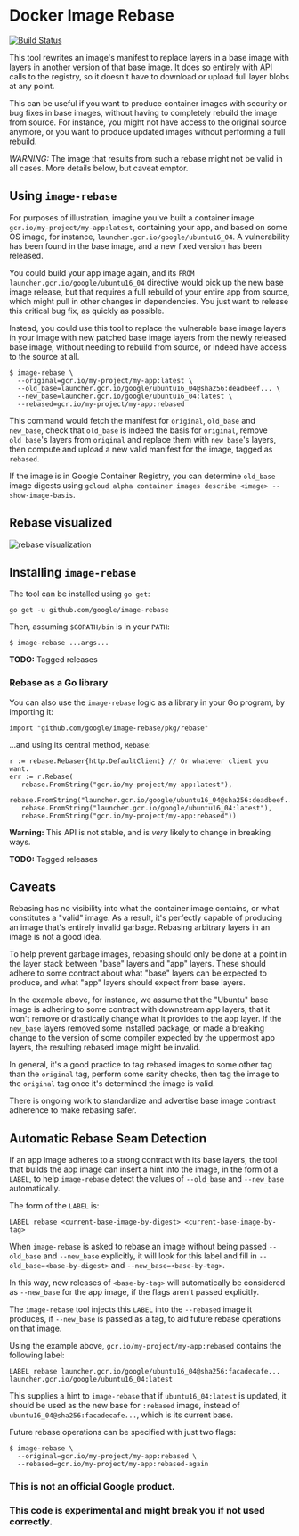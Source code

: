 # Docker Image Rebase

[![Build Status](https://travis-ci.org/google/image-rebase.svg?branch=master)](https://travis-ci.org/google/image-rebase)


This tool rewrites an image's manifest to replace layers in a base image with
layers in another version of that base image. It does so entirely with API calls
to the registry, so it doesn't have to download or upload full layer blobs at
any point.

This can be useful if you want to produce container images with security or bug
fixes in base images, without having to completely rebuild the image from
source. For instance, you might not have access to the original source anymore,
or you want to produce updated images without performing a full rebuild.

*WARNING:* The image that results from such a rebase might not be valid in all
cases. More details below, but caveat emptor.

## Using `image-rebase`

For purposes of illustration, imagine you've built a container image
`gcr.io/my-project/my-app:latest`, containing your app, and based on some OS
image, for instance, `launcher.gcr.io/google/ubuntu16_04`. A vulnerability has
been found in the base image, and a new fixed version has been released.

You could build your app image again, and its `FROM
launcher.gcr.io/google/ubuntu16_04` directive would pick up the new base image
release, but that requires a full rebuild of your entire app from source, which
might pull in other changes in dependencies. You just want to release this
critical bug fix, as quickly as possible.

Instead, you could use this tool to replace the vulnerable base image layers in
your image with new patched base image layers from the newly released base
image, without needing to rebuild from source, or indeed have access to the
source at all.

```
$ image-rebase \
  --original=gcr.io/my-project/my-app:latest \
  --old_base=launcher.gcr.io/google/ubuntu16_04@sha256:deadbeef... \
  --new_base=launcher.gcr.io/google/ubuntu16_04:latest \
  --rebased=gcr.io/my-project/my-app:rebased
```

This command would fetch the manifest for `original`, `old_base` and `new_base`,
check that `old_base` is indeed the basis for `original`, remove `old_base`'s
layers from `original` and replace them with `new_base`'s layers, then compute
and upload a new valid manifest for the image, tagged as `rebased`.

If the image is in Google Container Registry, you can determine `old_base` image
digests using `gcloud alpha container images describe <image>
--show-image-basis`.

## Rebase visualized

![rebase visualization](./rebase.png)

## Installing `image-rebase`

The tool can be installed using `go get`:

```
go get -u github.com/google/image-rebase
```

Then, assuming `$GOPATH/bin` is in your `PATH`:

```
$ image-rebase ...args...
```

**TODO:** Tagged releases

### Rebase as a Go library

You can also use the `image-rebase` logic as a library in your Go program, by
importing it:

```
import "github.com/google/image-rebase/pkg/rebase"
```

...and using its central method, `Rebase`:

```
r := rebase.Rebaser{http.DefaultClient} // Or whatever client you want.
err := r.Rebase(
   rebase.FromString("gcr.io/my-project/my-app:latest"),
   rebase.FromString("launcher.gcr.io/google/ubuntu16_04@sha256:deadbeef..."),
   rebase.FromString("launcher.gcr.io/google/ubuntu16_04:latest"),
   rebase.FromString("gcr.io/my-project/my-app:rebased"))
```

**Warning:** This API is not stable, and is _very_ likely to change in breaking
ways.

**TODO:** Tagged releases

## Caveats

Rebasing has no visibility into what the container image contains, or what
constitutes a "valid" image. As a result, it's perfectly capable of producing an
image that's entirely invalid garbage. Rebasing arbitrary layers in an image is
not a good idea.

To help prevent garbage images, rebasing should only be done at a point in the
layer stack between "base" layers and "app" layers. These should adhere to some
contract about what "base" layers can be expected to produce, and what "app"
layers should expect from base layers.

In the example above, for instance, we assume that the "Ubuntu" base image is
adhering to some contract with downstream app layers, that it won't remove or
drastically change what it provides to the app layer. If the `new_base` layers
removed some installed package, or made a breaking change to the version of some
compiler expected by the uppermost app layers, the resulting rebased image might
be invalid.

In general, it's a good practice to tag rebased images to some other tag than
the `original` tag, perform some sanity checks, then tag the image to the
`original` tag once it's determined the image is valid.

There is ongoing work to standardize and advertise base image contract
adherence to make rebasing safer.

## Automatic Rebase Seam Detection

If an app image adheres to a strong contract with its base layers, the tool
that builds the app image can insert a hint into the image, in the form of a
`LABEL`, to help `image-rebase` detect the values of `--old_base` and
`--new_base` automatically.

The form of the `LABEL` is:

```
LABEL rebase <current-base-image-by-digest> <current-base-image-by-tag>
```

When `image-rebase` is asked to rebase an image without being passed
`--old_base` and `--new_base` explicitly, it will look for this label and fill
in `--old_base=<base-by-digest>` and `--new_base=<base-by-tag>`.

In this way, new releases of `<base-by-tag>` will automatically be considered
as `--new_base` for the app image, if the flags aren't passed explicitly.

The `image-rebase` tool injects this `LABEL` into the `--rebased` image it
produces, if `--new_base` is passed as a tag, to aid future rebase operations
on that image.

Using the example above, `gcr.io/my-project/my-app:rebased` contains the following label:

```
LABEL rebase launcher.gcr.io/google/ubuntu16_04@sha256:facadecafe... launcher.gcr.io/google/ubuntu16_04:latest
```

This supplies a hint to `image-rebase` that if `ubuntu16_04:latest` is updated,
it should be used as the new base for `:rebased` image, instead of
`ubuntu16_04@sha256:facadecafe...`, which is its current base.

Future rebase operations can be specified with just two flags:

```
$ image-rebase \
  --original=gcr.io/my-project/my-app:rebased \
  --rebased=gcr.io/my-project/my-app:rebased-again
```

### This is not an official Google product.

### This code is experimental and might break you if not used correctly.
